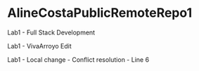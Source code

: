 # AlineCostaPublicRemoteRepo1
Lab1 - Full Stack Development

Lab1 - VivaArroyo Edit

Lab1 - Local change - Conflict resolution - Line 6
